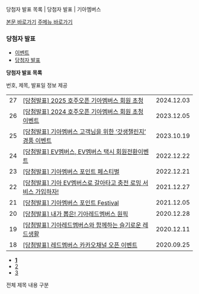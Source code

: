 당첨자 발표 목록 | 당첨자 발표 | 기아멤버스










 



[본문 바로가기](#content)
[주메뉴 바로가기](#gnb)

### 당첨자 발표

* [이벤트](https://members.kia.com/kr/view/qevt/qevt_event_list.do)
* [당첨자 발표](https://members.kia.com/kr/view/qevt/wnr_anc/qevt_wnr_anc_list.do)

**당첨자 발표 목록**

번호, 제목, 발표일 정보 제공






|  |  |  |
| --- | --- | --- |
| 27 | [[당첨발표] 2025 호주오픈 기아멤버스 회원 초청](javascript:goEvntWinDetail('8524','3');) | 2024.12.03 |
| 26 | [[당첨발표] 2024 호주오픈 기아멤버스 회원 초청 이벤트](javascript:goEvntWinDetail('8503','3');) | 2023.12.05 |
| 25 | [[당첨발표] 기아멤버스 고객님을 위한 ‘갓생챌린지’ 경품 이벤트](javascript:goEvntWinDetail('8484','3');) | 2023.10.19 |
| 24 | [[당첨발표] EV멤버스, EV멤버스 택시 회원전환이벤트](javascript:goEvntWinDetail('8458','3');) | 2022.12.22 |
| 23 | [[당첨발표] 기아멤버스 포인트 페스티벌](javascript:goEvntWinDetail('8457','3');) | 2022.12.21 |
| 22 | [[당첨발표] 기아 EV멤버스로 갈아타고 충전 로밍 서비스 가입하자!](javascript:goEvntWinDetail('8422','3');) | 2021.12.27 |
| 21 | [[당첨발표] 기아멤버스 포인트 Festival](javascript:goEvntWinDetail('8419','3');) | 2021.12.05 |
| 20 | [[당첨발표] 내가 뽑은! 기아레드멤버스 원픽](javascript:goEvntWinDetail('8405','3');) | 2020.12.28 |
| 19 | [[당첨발표] 기아레드멤버스와 함께하는 슬기로운 레드생활](javascript:goEvntWinDetail('8403','3');) | 2020.12.11 |
| 18 | [[당첨발표] 레드멤버스 카카오채널 오픈 이벤트](javascript:goEvntWinDetail('8395','3');) | 2020.09.25 |

* **[1](javascript:void() "현재페이지")**
* [2](javascript:goPage_comm(2))
* [3](javascript:goPage_comm(3))

전체
제목
내용
구분